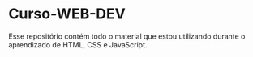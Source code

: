 # Curso-WEB-DEV
Esse repositório contém todo o material que estou utilizando durante o aprendizado de HTML, CSS e JavaScript.
